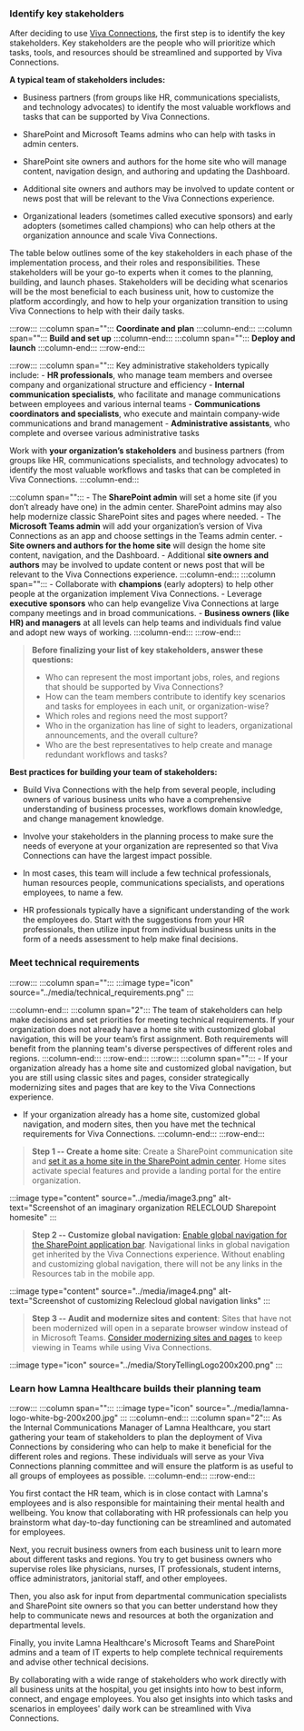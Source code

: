 ### Identify key stakeholders

After deciding to use [Viva
Connections](https://adoption.microsoft.com/viva/), the first step is to
identify the key stakeholders. Key stakeholders are the people who will prioritize
which tasks, tools, and resources should be streamlined and supported by
Viva Connections.

**A typical team of stakeholders includes:**

- Business partners (from groups like HR, communications specialists,
    and technology advocates) to identify the most valuable workflows
    and tasks that can be supported by Viva Connections.

- SharePoint and Microsoft Teams admins who can help with tasks in
    admin centers.

- SharePoint site owners and authors for the home site who will manage
    content, navigation design, and authoring and updating the
    Dashboard.

- Additional site owners and authors may be involved to update content
    or news post that will be relevant to the Viva Connections
    experience.

- Organizational leaders (sometimes called executive sponsors) and
    early adopters (sometimes called champions) who can help others at
    the organization announce and scale Viva Connections.

The table below outlines some of the key stakeholders in each phase of
the implementation process, and their roles and responsibilities.
These stakeholders will be your go-to experts when it comes to the
planning, building, and launch phases. Stakeholders will be deciding what scenarios will be the most beneficial to each business unit, how to customize the platform accordingly, and how to help your organization transition to using Viva Connections to help with their daily tasks. 

:::row:::
   :::column span="":::
      **Coordinate and plan**
   :::column-end:::
   :::column span="":::
      **Build and set up**
   :::column-end:::
   :::column span="":::
      **Deploy and launch**
   :::column-end:::
:::row-end:::

:::row:::
   :::column span="":::
Key administrative stakeholders typically include:
     - **HR professionals**, who manage team members and oversee company and organizational structure and efficiency
     - **Internal communication specialists**, who facilitate and manage communications between employees and various internal teams
     - **Communications coordinators and specialists**, who execute and maintain company-wide communications and brand management
     - **Administrative assistants**, who complete and oversee various administrative tasks

Work with **your organization’s stakeholders** and business partners (from groups like HR, communications specialists, and technology advocates) to identify the most valuable workflows and tasks that can be completed in Viva Connections.
   :::column-end:::

   :::column span="":::
      - The **SharePoint admin** will set a home site (if you don’t already have one) in the admin center. SharePoint admins may also help modernize classic SharePoint sites and pages where needed.
      - The **Microsoft Teams admin** will add your organization’s version of Viva Connections as an app and choose settings in the Teams admin center.
      - **Site owners and authors for the home site** will design the home site content, navigation, and the Dashboard.
      - Additional **site owners and authors** may be involved to update content or news post that will be relevant to the Viva Connections experience.
   :::column-end:::
   :::column span="":::
      - Collaborate with **champions** (early adopters) to help other people at the organization implement Viva Connections.
      - Leverage **executive sponsors** who can help evangelize Viva Connections at large company meetings and in broad communications.
      - **Business owners (like HR) and managers** at all levels can help teams and individuals find value and adopt new ways of working.
   :::column-end:::
:::row-end:::


>**Before finalizing your list of key stakeholders, answer these
questions:**
>- Who can represent the most important jobs, roles, and regions that
    should be supported by Viva Connections?
>- How can the team members contribute to identify key scenarios and
    tasks for employees in each unit, or organization-wise?
>- Which roles and regions need the most support?
>- Who in the organization has line of sight to leaders, organizational
    announcements, and the overall culture?
>- Who are the best representatives to help create and manage redundant
    workflows and tasks?

**Best practices for building your team of stakeholders:**

- Build Viva Connections with the help from several people, including
    owners of various business units who have a comprehensive
    understanding of business processes, workflows domain knowledge, and
    change management knowledge.

- Involve your stakeholders in the planning process to make sure the
    needs of everyone at your organization are represented so that Viva
    Connections can have the largest impact possible.

- In most cases, this team will include a few technical professionals, human resources people, communications specialists, and
    operations employees, to name a few.

- HR professionals typically have a significant understanding of the
    work the employees do. Start with the suggestions from your HR
    professionals, then utilize input from individual business units in
    the form of a needs assessment to help make final decisions.

### Meet technical requirements

:::row:::
   :::column span="":::
      :::image type="icon" source="../media/technical_requirements.png"  :::

   :::column-end:::
   :::column span="2":::
      The team of stakeholders can help make decisions and set priorities for
meeting technical requirements. If your organization does not already have a home site with customized global navigation, this will be your team’s first assignment. Both requirements will benefit from the
planning team's diverse perspectives of different roles and regions.
   :::column-end:::
:::row-end:::
:::row:::
   :::column span="":::
     - If your organization already has a home site and customized global
    navigation, but you are still using classic sites and pages,
    consider strategically modernizing sites and pages that are key to
    the Viva Connections experience.
- If your organization already has a home site, customized global
    navigation, and modern sites, then you have met the technical
    requirements for Viva Connections.
   :::column-end:::
:::row-end:::


> **Step 1 -- Create a home site**: Create a SharePoint communication
> site and [set it as a home site in the SharePoint admin
> center](/sharepoint/home-site). Home
> sites activate special features and provide a landing portal for the
> entire organization.
>
:::image type="content" source="../media/image3.png" alt-text="Screenshot of an imaginary organization RELECLOUD Sharepoint homesite" :::
> **Step 2 -- Customize global navigation:** [Enable global navigation
> for the SharePoint application
> bar](/viva/connections/sharepoint-app-bar).
> Navigational links in global navigation get inherited by the Viva
> Connections experience. Without enabling and customizing global
> navigation, there will not be any links in the Resources tab in the
> mobile app.

:::image type="content" source="../media/image4.png" alt-text="Screenshot of customizing Relecloud global navigation links" :::

> **Step 3 -- Audit and modernize sites and content**: Sites that have
> not been modernized will open in a separate browser window instead of
> in Microsoft Teams. [Consider modernizing sites and
> pages](https://docs.microsoft.com/en-us/sharepoint/dev/transform/modernize-classic-sites)
> to keep viewing in Teams while using Viva Connections.
>

:::image type="icon" source="../media/StoryTellingLogo200x200.png" :::

### Learn how Lamna Healthcare builds their planning team

:::row:::
   :::column span="":::
      :::image type="icon" source="../media/lamna-logo-white-bg-200x200.jpg"  :::
   :::column-end:::
   :::column span="2":::
      As the Internal Communications Manager of Lamna Healthcare, you start gathering your team of stakeholders to plan the deployment of Viva Connections by considering who can help to make it beneficial for the different roles and regions. These individuals will serve as your Viva Connections planning committee
and will ensure the platform is as useful to all groups of employees as
possible.
   :::column-end:::
:::row-end:::

You first contact the HR team, which is in close contact with Lamna's
employees and is also responsible for maintaining their mental health
and wellbeing. You know that collaborating with HR professionals can
help you brainstorm what day-to-day functioning can be streamlined and
automated for employees.

Next, you recruit business owners from each business unit to learn more about different tasks and regions. You try to get business owners who supervise roles like physicians, nurses, IT professionals, student interns, office administrators, janitorial staff, and other employees.

Then, you also ask for input from departmental communication specialists and SharePoint site owners so that you can better understand how they help to communicate news and resources at both the organization and departmental levels.

Finally, you invite Lamna Healthcare's Microsoft Teams and SharePoint
admins and a team of IT experts to help complete technical requirements
and advise other technical decisions.

By collaborating with a wide range of stakeholders who work directly
with all business units at the hospital, you get
insights into how to best inform, connect, and engage employees. You also get insights into
which tasks and scenarios in employees' daily work can be streamlined with Viva Connections.
